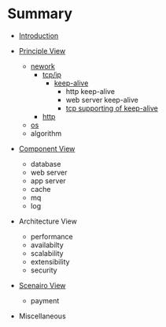 # Summary

* [Introduction](README.md)

* [Principle View](principle_view/principle_view.md)
  * [nework](principle_view/network/network.md)
    * [tcp/ip](principle_view/network/tcp-ip/tcp-ip.md)
      * [keep-alive](principle_view/network/tcp-ip/keep_alive/keep_alive.md)
        * http keep-alive
        * web server keep-alive
        * [tcp supporting of keep-alive](principle_view/network/tcp-ip/keep_alive/tcp_support.md)
    * [http](principle_view/network/http.md)
  * [os](principle_view/os/os.md)
  * algorithm
* [Component View]()
  * database
  * web server
  * app server
  * cache 
  * mq
  * log
* Architecture View
  * performance
  * availabilty
  * scalability
  * extensibility
  * security
* [Scenairo View]()
  * payment
* Miscellaneous
